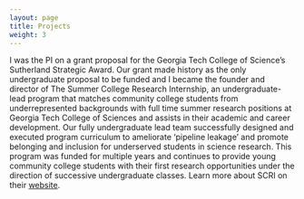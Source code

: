 ```yaml
---
layout: page
title: Projects
weight: 3
---
```


I was the PI on a grant proposal for the Georgia Tech College of Science’s Sutherland Strategic Award. Our grant made history as the only undergraduate proposal to be funded and I became the founder and director of The Summer College Research Internship, an undergraduate-lead program that matches community college students from underrepresented backgrounds with full time summer research positions at Georgia Tech College of Sciences and assists in their academic and career development. Our fully undergraduate lead team successfully designed and executed program curriculum to ameliorate ‘pipeline leakage’ and promote belonging and inclusion for underserved students in science research. This program was funded for multiple years and continues to provide young community college students with their first research opportunities under the direction of successive undergraduate classes. Learn more about SCRI on their [website](https://scri.cos.gatech.edu/).